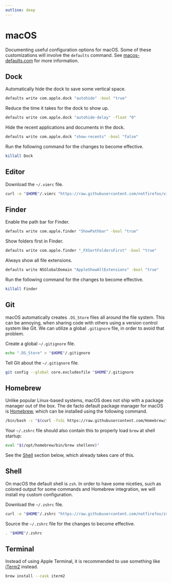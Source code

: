 ```yaml
---
outline: deep
---
```


# macOS

Documenting useful configuration options for macOS. Some of these 
customizations will involve the `defaults` command. See 
[macos-defaults.com](https://macos-defaults.com/) for more information.

## Dock

Automatically hide the dock to save some vertical space.

```sh
defaults write com.apple.dock "autohide" -bool "true"
```

Reduce the time it takes for the dock to show up.

```sh
defaults write com.apple.dock "autohide-delay" -float "0"
```

Hide the recent applications and documents in the dock.

```sh
defaults write com.apple.dock "show-recents" -bool "false"
```

Run the following command for the changes to become effective.

```sh
killall Dock
```

## Editor

Download the `~/.vimrc` file.

```sh
curl -o "$HOME"/.vimrc "https://raw.githubusercontent.com/notfirefox/vim-config/main/.vimrc"
```

## Finder

Enable the path bar for Finder.

```sh
defaults write com.apple.finder "ShowPathbar" -bool "true"
```

Show folders first in Finder.

```sh
defaults write com.apple.finder "_FXSortFoldersFirst" -bool "true"
```

Always show all file extensions.

```sh
defaults write NSGlobalDomain "AppleShowAllExtensions" -bool "true"
```

Run the following command for the changes to become effective.

```sh
killall Finder
```

## Git

macOS automatically creates `.DS_Store` files all around the file system.
This can be annoying, when sharing code with others using a version 
control system like Git. We can utilize a global `.gitignore` file, 
in order to avoid that problem.

Create a global `~/.gitignore` file.

```sh
echo ".DS_Store" > "$HOME"/.gitignore
```

Tell Git about the `~/.gitignore` file.

```sh
git config --global core.excludesfile "$HOME"/.gitignore
```

## Homebrew

Unlike popular Linux-based systems, macOS does not ship with a package
manager out of the box. The de facto default package manager for macOS is 
[Homebrew](https://brew.sh/), which can be installed using the following 
command.

```sh
/bin/bash -c "$(curl -fsSL https://raw.githubusercontent.com/Homebrew/install/HEAD/install.sh)"
```

Your `~/.zshrc` file should also contain this to properly 
load `brew` at shell startup:

```sh
eval "$(/opt/homebrew/bin/brew shellenv)"
```

See the [Shell](./darwin.md#shell) section below, which already takes care of this.

## Shell

On macOS the default shell is `zsh`. In order to have some niceties, such
as colored output for some commands and Homebrew integration, we will 
install my custom configuration.

Download the `~/.zshrc` file.

```sh
curl -o "$HOME"/.zshrc "https://raw.githubusercontent.com/notfirefox/zsh-config/main/.zshrc"
```

Source the `~/.zshrc` file for the changes to become effective.

```sh
. "$HOME"/.zshrc
```

## Terminal

Instead of using Apple Terminal, it is recommended to use something like
[iTerm2](https://iterm2.com/) instead.

```sh
brew install --cask iterm2
```
